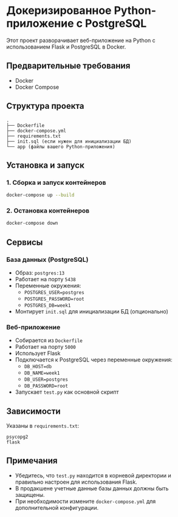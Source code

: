 # Докеризированное Python-приложение с PostgreSQL

Этот проект разворачивает веб-приложение на Python с использованием Flask и PostgreSQL в Docker.

## Предварительные требования
- Docker
- Docker Compose

## Структура проекта
```
.
├── Dockerfile
├── docker-compose.yml
├── requirements.txt
├── init.sql (если нужен для инициализации БД)
└── app (файлы вашего Python-приложения)
```

## Установка и запуск
### 1. Сборка и запуск контейнеров
```sh
docker-compose up --build
```

### 2. Остановка контейнеров
```sh
docker-compose down
```

## Сервисы
### База данных (PostgreSQL)
- Образ: `postgres:13`
- Работает на порту `5438`
- Переменные окружения:
  - `POSTGRES_USER=postgres`
  - `POSTGRES_PASSWORD=root`
  - `POSTGRES_DB=week1`
- Монтирует `init.sql` для инициализации БД (опционально)

### Веб-приложение
- Собирается из `Dockerfile`
- Работает на порту `5000`
- Использует Flask
- Подключается к PostgreSQL через переменные окружения:
  - `DB_HOST=db`
  - `DB_NAME=week1`
  - `DB_USER=postgres`
  - `DB_PASSWORD=root`
- Запускает `test.py` как основной скрипт

## Зависимости
Указаны в `requirements.txt`:
```
psycopg2
flask
```

## Примечания
- Убедитесь, что `test.py` находится в корневой директории и правильно настроен для использования Flask.
- В продакшене учетные данные базы данных должны быть защищены.
- При необходимости измените `docker-compose.yml` для дополнительной конфигурации.
